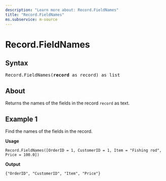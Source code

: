 ```yaml
---
description: "Learn more about: Record.FieldNames"
title: "Record.FieldNames"
ms.subservice: m-source
---
```

# Record.FieldNames

## Syntax

<pre>
Record.FieldNames(<b>record</b> as record) as list
</pre>
  
## About

Returns the names of the fields in the record `record` as text.

## Example 1

Find the names of the fields in the record.

**Usage**

```powerquery-m
Record.FieldNames([OrderID = 1, CustomerID = 1, Item = "Fishing rod", Price = 100.0])
```

**Output**

`{"OrderID", "CustomerID", "Item", "Price"}`
